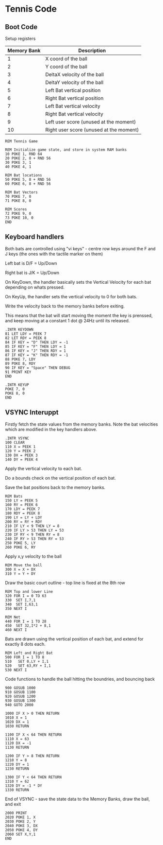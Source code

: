 # Tennis Code

## Boot Code

Setup registers 

Memory Bank | Description
-------|---------
1 | X coord of the ball
2 | Y coord of the ball
3 | DeltaX velocity of the ball
4 | DeltaY velocity of the ball
5 | Left Bat vertical position
6 | Right Bat vertical position
7 | Left Bat vertical velocity
8 | Right Bat vertical velocity
9 | Left user score (unused at the moment)
10 | Right user score (unused at the moment)

```Basic
REM Tennis Game

REM Initialize game state, and store in system RAM banks
10 POKE 1, RND 64
20 POKE 2, 8 + RND 56
30 POKE 3, 1
40 POKE 4, 1

REM Bat locations
50 POKE 5, 8 + RND 56
60 POKE 6, 8 + RND 56

REM Bat Vectors
70 POKE 7, 0
71 POKE 8, 0

REM Scores
72 POKE 9, 0
73 POKE 10, 0
END
```

## Keyboard handlers

Both bats are controlled using "vi keys" - centre row keys around the F and J keys (the ones with the tactile marker on them)

Left bat is D/F = Up/Down

Right bat is J/K = Up/Down

On KeyDown, the handler basically sets the Vertical Velocity for each bat depending on whats pressed. 

On KeyUp, the handler sets the vertical velocity to 0 for both bats.

Write the velocity back to the memory banks before exiting.

This means that the bat will start moving the moment the key is prenssed, and keep moving at a constant 1 dot @ 24Hz until its released.

```Basic
.INTR KEYDOWN
81 LET LDY = PEEK 7
82 LET RDY = PEEK 8
84 IF KEY = "D" THEN LDY = -1
85 IF KEY = "F" THEN LDY = 1
86 IF KEY = "J" THEN RDY = 1
87 IF KEY = "K" THEN RDY = -1
88 POKE 7, LDY
89 POKE 8, RDY
90 IF KEY = "Space" THEN DEBUG 
91 PRINT KEY
END

.INTR KEYUP
POKE 7, 0
POKE 8, 0
END
```
## VSYNC Interuppt

Firstly fetch the state values from the memory banks. Note the bat velocities which are modified in the key handlers above.
```Basic
.INTR VSYNC
100 CLEAR
110 X = PEEK 1
120 Y = PEEK 2
130 DX = PEEK 3
140 DY = PEEK 4
```

Apply the vertical velocity to each bat.

Do a bounds check on the vertical position of each bat.

Save the bat positions back to the memory banks.
```Basic
REM Bats
150 LY = PEEK 5
160 RY = PEEK 6
170 LDY = PEEK 7
180 RDY = PEEK 8
190 LY = LY + LDY
200 RY = RY + RDY
210 IF LY < 9 THEN LY = 8
220 IF LY > 53 THEN LY = 53
230 IF RY < 9 THEN RY = 8
240 IF RY > 53 THEN RY = 53
250 POKE 5, LY
260 POKE 6, RY
```

Apply x,y velocity to the ball
```Basic
REM Move the ball
300 X = X + DX
310 Y = Y + DY
```

Draw the basic court outline - top line is fixed at the 8th row
```Basic
REM Top and lower Line
320 FOR I = 0 TO 63
330  SET I,7,1
340  SET I,63,1
350 NEXT I

REM Net 
440 FOR I = 1 TO 28
450  SET 32,I*2 + 8,1
460 NEXT I
```

Bats are drawn using the vertical position of each bat, and extend for exactly 8 dots each.
```Basic
REM Left and Right Bat
500 FOR I = 1 TO 8
510   SET 0,LY + I,1
520   SET 63,RY + I,1
530 NEXT I
```

Code functions to handle the ball hitting the boundries, and bouncing back
```Basic
900 GOSUB 1000
910 GOSUB 1100
920 GOSUB 1200
930 GOSUB 1300
940 GOTO 2000

1000 IF X > 0 THEN RETURN
1010 X = 1
1020 DX = 1
1030 RETURN

1100 IF X < 64 THEN RETURN
1110 X = 63
1120 DX = -1
1130 RETURN

1200 IF Y > 8 THEN RETURN
1210 Y = 8
1220 DY = 1
1230 RETURN

1300 IF Y < 64 THEN RETURN
1310 Y = 62
1320 DY = -1 * DY
1330 RETURN
```

End of VSYNC - save the state data to the Memory Banks, draw the ball, and exit
```Basic
2000 PRINT
2020 POKE 1, X
2030 POKE 2, Y
2040 POKE 3, DX
2050 POKE 4, DY
2060 SET X,Y,1
END
```

